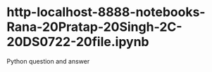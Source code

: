 # http-localhost-8888-notebooks-Rana-20Pratap-20Singh-2C-20DS0722-20file.ipynb
Python question and answer
